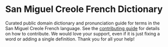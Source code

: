 
# San Miguel Creole French Dictionary

Curated public domain dictionary and pronunciation guide for terms in the San Miguel Creole French language. See the [contributing guide](https://github.com/drumworkteam/term/blob/make/.github/contributing.md) for details on how to contribute. We would love your support, even if it is just fixing a word or adding a single definition. Thank you for all your help!